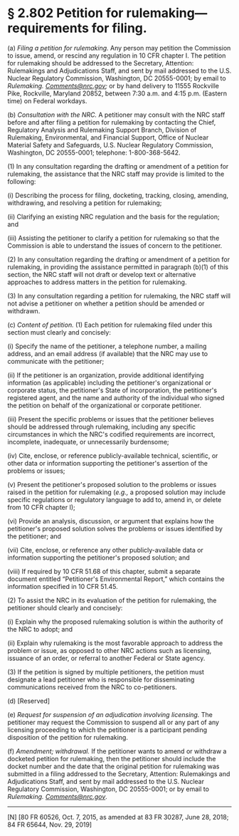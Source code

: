 # § 2.802   Petition for rulemaking—requirements for filing.

(a) *Filing a petition for rulemaking.* Any person may petition the Commission to issue, amend, or rescind any regulation in 10 CFR chapter I. The petition for rulemaking should be addressed to the Secretary, Attention: Rulemakings and Adjudications Staff, and sent by mail addressed to the U.S. Nuclear Regulatory Commission, Washington, DC 20555-0001; by email to *Rulemaking. Comments@nrc.gov;* or by hand delivery to 11555 Rockville Pike, Rockville, Maryland 20852, between 7:30 a.m. and 4:15 p.m. (Eastern time) on Federal workdays.






(b) *Consultation with the NRC.* A petitioner may consult with the NRC staff before and after filing a petition for rulemaking by contacting the Chief, Regulatory Analysis and Rulemaking Support Branch, Division of Rulemaking, Environmental, and Financial Support, Office of Nuclear Material Safety and Safeguards, U.S. Nuclear Regulatory Commission, Washington, DC 20555-0001; telephone: 1-800-368-5642.


(1) In any consultation regarding the drafting or amendment of a petition for rulemaking, the assistance that the NRC staff may provide is limited to the following:


(i) Describing the process for filing, docketing, tracking, closing, amending, withdrawing, and resolving a petition for rulemaking;


(ii) Clarifying an existing NRC regulation and the basis for the regulation; and


(iii) Assisting the petitioner to clarify a petition for rulemaking so that the Commission is able to understand the issues of concern to the petitioner.


(2) In any consultation regarding the drafting or amendment of a petition for rulemaking, in providing the assistance permitted in paragraph (b)(1) of this section, the NRC staff will not draft or develop text or alternative approaches to address matters in the petition for rulemaking.


(3) In any consultation regarding a petition for rulemaking, the NRC staff will not advise a petitioner on whether a petition should be amended or withdrawn.


(c) *Content of petition.* (1) Each petition for rulemaking filed under this section must clearly and concisely:


(i) Specify the name of the petitioner, a telephone number, a mailing address, and an email address (if available) that the NRC may use to communicate with the petitioner;


(ii) If the petitioner is an organization, provide additional identifying information (as applicable) including the petitioner's organizational or corporate status, the petitioner's State of incorporation, the petitioner's registered agent, and the name and authority of the individual who signed the petition on behalf of the organizational or corporate petitioner.


(iii) Present the specific problems or issues that the petitioner believes should be addressed through rulemaking, including any specific circumstances in which the NRC's codified requirements are incorrect, incomplete, inadequate, or unnecessarily burdensome;


(iv) Cite, enclose, or reference publicly-available technical, scientific, or other data or information supporting the petitioner's assertion of the problems or issues;


(v) Present the petitioner's proposed solution to the problems or issues raised in the petition for rulemaking (*e.g.,* a proposed solution may include specific regulations or regulatory language to add to, amend in, or delete from 10 CFR chapter I);


(vi) Provide an analysis, discussion, or argument that explains how the petitioner's proposed solution solves the problems or issues identified by the petitioner; and


(vii) Cite, enclose, or reference any other publicly-available data or information supporting the petitioner's proposed solution; and


(viii) If required by 10 CFR 51.68 of this chapter, submit a separate document entitled “Petitioner's Environmental Report,” which contains the information specified in 10 CFR 51.45.


(2) To assist the NRC in its evaluation of the petition for rulemaking, the petitioner should clearly and concisely:


(i) Explain why the proposed rulemaking solution is within the authority of the NRC to adopt; and


(ii) Explain why rulemaking is the most favorable approach to address the problem or issue, as opposed to other NRC actions such as licensing, issuance of an order, or referral to another Federal or State agency.


(3) If the petition is signed by multiple petitioners, the petition must designate a lead petitioner who is responsible for disseminating communications received from the NRC to co-petitioners.


(d) [Reserved]


(e) *Request for suspension of an adjudication involving licensing.* The petitioner may request the Commission to suspend all or any part of any licensing proceeding to which the petitioner is a participant pending disposition of the petition for rulemaking.


(f) *Amendment; withdrawal.* If the petitioner wants to amend or withdraw a docketed petition for rulemaking, then the petitioner should include the docket number and the date that the original petition for rulemaking was submitted in a filing addressed to the Secretary, Attention: Rulemakings and Adjudications Staff, and sent by mail addressed to the U.S. Nuclear Regulatory Commission, Washington, DC 20555-0001; or by email to *Rulemaking. Comments@nrc.gov*.



---

[N] [80 FR 60526, Oct. 7, 2015, as amended at 83 FR 30287, June 28, 2018; 84 FR 65644, Nov. 29, 2019]




